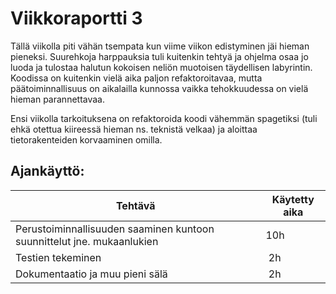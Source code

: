 # Viikkoraportti 3

Tällä viikolla piti vähän tsempata kun viime viikon edistyminen jäi hieman pieneksi. Suurehkoja harppauksia tuli kuitenkin tehtyä ja ohjelma osaa jo luoda ja tulostaa halutun kokoisen neliön muotoisen täydellisen labyrintin. Koodissa on kuitenkin vielä aika paljon refaktoroitavaa, mutta päätoiminnallisuus on aikalailla kunnossa vaikka tehokkuudessa on vielä hieman parannettavaa. 

Ensi viikolla tarkoituksena on refaktoroida koodi vähemmän spagetiksi (tuli ehkä otettua kiireessä hieman ns. teknistä velkaa) ja aloittaa tietorakenteiden korvaaminen omilla.

## Ajankäyttö:

Tehtävä | Käytetty aika
------- | -------------
Perustoiminnallisuuden saaminen kuntoon suunnittelut jne. mukaanlukien |  10h
Testien tekeminen | 2h
Dokumentaatio ja muu pieni sälä | 2h
